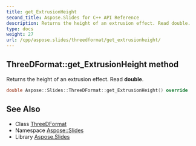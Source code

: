 ```yaml
---
title: get_ExtrusionHeight
second_title: Aspose.Slides for C++ API Reference
description: Returns the height of an extrusion effect. Read double.
type: docs
weight: 27
url: /cpp/aspose.slides/threedformat/get_extrusionheight/
---
```

## ThreeDFormat::get_ExtrusionHeight method


Returns the height of an extrusion effect. Read **double**.

```cpp
double Aspose::Slides::ThreeDFormat::get_ExtrusionHeight() override
```

## See Also

* Class [ThreeDFormat](../)
* Namespace [Aspose::Slides](../../)
* Library [Aspose.Slides](../../../)
